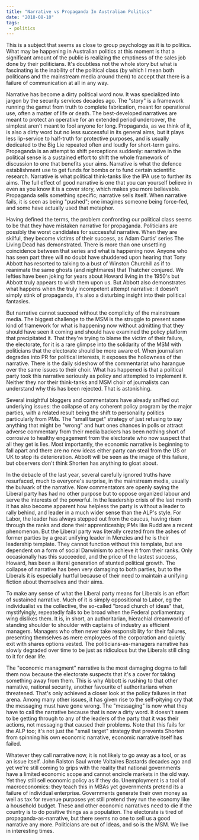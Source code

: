 ```yaml
---
title: "Narrative vs Propaganda In Australian Politics"
date: "2018-08-10"
tags:
 - politics
---
```


This is a subject that seems as close to group psychology as it is to politics. What may be happening in Australian politics at this moment is that a significant amount of the public is realizing the emptiness of the sales job done by their politicians. It's doubtless not the whole story but what is fascinating is the inability of the political class (by which I mean both politicans and the mainstream media around them) to accept that there is a failure of communication at all in any way.

Narrative has become a dirty political word now. It was specialized into
jargon by the security services decades ago. The "story" is a framework
running the gamut from truth to complete fabrication, meant for operational
use, often a matter of life or death. The best-developed narratives are meant
to protect an operative for an extended period undercover, the simplest aren't
meant to fool anyone for long. Propaganda, as we think of it, is also a dirty
word but no less successful in its general aims, but it plays less lip-service
to half-truth for protective purposes, and is usually dedicated to the Big Lie
repeated often and loudly for short-term gains. Propaganda is an attempt to
shift perceptions suddenly: narrative in the political sense is a sustained
effort to shift the whole framework of discussion to one that benefits your
aims. Narrative is what the defence establishment use to get funds for bombs
or to fund certain scientific research. Narrative is what political
think-tanks like the IPA use to further its aims. The full effect of good
narrative is one that you can yourself believe in even as you know it is a
cover story, which makes you more believable. Propaganda sells something
specific; narrative sells itself. When narrative fails, it is seen as being
"pushed"; one imagines someone being force-fed, and some have actually used
that metaphor.

Having defined the terms, the problem confronting our political class seems to
be that they have mistaken narrative for propaganda. Politicians are possibly
the worst candidates for successful narrative. When they are skilful, they
become victims of their success, as Adam Curtis' series The Living Dead has
demonstrated. There is more than one unsettling coincidence between that
series and what is happening now. Anyone who has seen part three will no doubt
have shuddered upon hearing that Tony Abbott has resorted to talking to a bust
of Winston Churchill as if to reanimate the same ghosts (and nightmares) that
Thatcher conjured. We lefties have been joking for years about Howard living
in the 1950's but Abbott truly appears to wish them upon us. But Abbott also
demonstrates what happens when the truly incompetent attempt narrative: it
doesn't simply stink of propaganda, it's also a disturbing insight into their
political fantasies.

But narrative cannot succeed without the complicity of the mainstream media. The biggest challenge to the MSM is the struggle to present some kind of framework for what is happening now without admitting that they should have seen it coming and should have examined the policy platform that precipitated it. That they're trying to blame the victim of their failure, the electorate, for it is a rare glimpse into the solidarity of the MSM with politicians that the electorate should be more aware of. When journalism degrades into PR for political interests, it exposes the hollowness of the narrative. There is the daily sideshow of the commentariat who harangue over the same issues to their choir. What has happened is that a political party took this narrative seriously as policy and attempted to implement it. Neither they nor their think-tanks and MSM choir of journalists can understand why this has been rejected. That is astonishing.

Several insightful bloggers and commentators have already sniffed out
underlying issues: the collapse of any coherent policy program by the major
parties, with a related result being the shift to personality politics
particularly from PMs. The "small target" strategy of just refusing to say
anything that might be "wrong" and hurt ones chances in polls or attract
adverse commentary from their media backers has been nothing short of
corrosive to healthy engagement from the electorate who now suspect that all
they get is lies. Most importantly, the economic narrative is beginning to
fall apart and there are no new ideas either party can steal from the US or UK
to stop its deterioration. Abbott will be seen as the image of this failure,
but observers don't think Shorten has anything to gloat about.

In the debacle of the last year, several carefully ignored truths have
resurfaced, much to everyone's surprise, in the mainstream media, usually the
bulwark of the narrative. Now commentators are openly saying the Liberal party
has had no other purpose but to oppose organized labour and serve the
interests of the powerful. In the leadership crisis of the last month it has
also become apparent how helpless the party is without a leader to rally
behind, and leader in a much wider sense than the ALP's style. For Labor, the
leader has always stepped out from the caucus, having risen through the ranks
and done their apprenticeship; PMs like Rudd are a recent phenomenon. But the
Liberal party was literally created from the ashes of former parties by a
great unifying leader in Menzies and he is their leadership template. They
cannot function without this template, but are dependent on a form of social
Darwinism to achieve it from their ranks. Only occasionally has this
succeeded, and the price of the lastest success, Howard, has been a literal
generation of stunted political growth. The collapse of narrative has been
very damaging to both parties, but to the Liberals it is especially hurtful
because of their need to maintain a unifying fiction about themselves and
their aims.

To make any sense of what the Liberal party means for Liberals is an effort of
sustained narrative. Much of it is simply oppositional to Labor, eg the
individualist vs the collective, the so-called "broad church of ideas" that,
mystifyingly, repeatedly fails to be broad when the Federal parliamentary wing
dislikes them. It is, in short, an authoritarian, hierachial dreamworld of
standing shoulder to shoulder with captains of industry as efficient managers.
Managers who often never take responsibility for their failures, presenting
themselves as mere employees of the corporation and quietly exit with shares
options vested. The politicians-as-managers narrative has slowly degraded over
time to be just as ridiculous but the Liberals still cling to it for dear
life.

The "economic managment" narrative is the most damaging dogma to fail them now
because the electorate suspects that it's a cover for taking something away
from them. This is why Abbott is rushing to that other narrative, national
security, another favourite of authoritarians when threatened. That's only
achieved a closer look at the policy failures in that arena. Among many other
issues, it has given rise to the self-pitying cry that the messaging must have
gone wrong. The "messaging" is now what they have to call the narrative
because that is now a dirty word. It doesn't seem to be getting through to any
of the leaders of the party that it was their actions, not messaging that
caused their problems. Note that this fails for the ALP too; it's not just the
"small target" strategy that prevents Shorten from spinning his own economic
narrative, economic narrative itself has failed.

Whatever they call narrative now, it is not likely to go away as a tool, or as
an issue itself. John Ralston Saul wrote Voltaires Bastards decades ago and
yet we're still coming to grips with the reality that national governments
have a limited economic scope and cannot encircle markets in the old way. Yet
they still sell economic policy as if they do. Unemployment is a tool of
macroeconomics: they teach this in MBAs yet governments pretend its a failure
of individual enterprise. Governments generate their own money as well as tax
for revenue purposes yet still pretend they run the economy like a household
budget. These and other economic narratives need to die if the country is to
do positive things as a population. The electorate is tired of
propaganda-as-narrative, but there seems no one to sell us a good narrative
any more. Politicians are out of ideas, and so is the MSM. We live in
interesting times.
